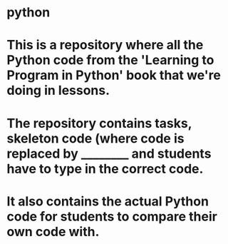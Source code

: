 # python
# This is a repository where all the Python code from the 'Learning to Program in Python' book that we're doing in lessons. 
# The repository contains tasks, skeleton code (where code is replaced by ________ and students have to type in the correct code.
# It also contains the actual Python code for students to compare their own code with.
